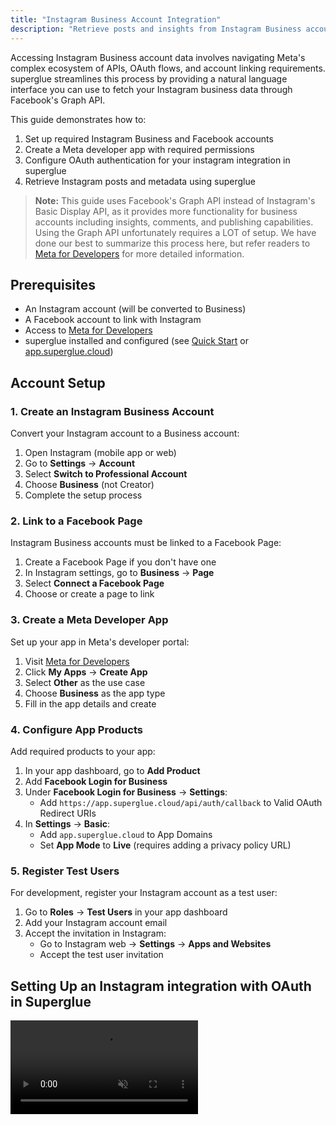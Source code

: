 ```yaml
---
title: "Instagram Business Account Integration"
description: "Retrieve posts and insights from Instagram Business accounts using Facebook's Graph API"
---
```


Accessing Instagram Business account data involves navigating Meta's complex ecosystem of APIs, OAuth flows, and account linking requirements. superglue streamlines this process by providing a natural language interface you can use to fetch your Instagram business data through Facebook's Graph API.

This guide demonstrates how to:

1. Set up required Instagram Business and Facebook accounts
2. Create a Meta developer app with required permissions
3. Configure OAuth authentication for your instagram integration in superglue
4. Retrieve Instagram posts and metadata using superglue

> **Note:** This guide uses Facebook's Graph API instead of Instagram's Basic Display API, as it provides more functionality for business accounts including insights, comments, and publishing capabilities. Using the Graph API unfortunately requires a LOT of setup. We have done our best to summarize this process here, but refer readers to [Meta for Developers](https://developers.facebook.com/) for more detailed information.

## Prerequisites

- An Instagram account (will be converted to Business)
- A Facebook account to link with Instagram
- Access to [Meta for Developers](https://developers.facebook.com/)
- superglue installed and configured (see [Quick Start](/introduction#quick-start) or [app.superglue.cloud](app.superglue.cloud))

## Account Setup

### 1. Create an Instagram Business Account

Convert your Instagram account to a Business account:

1. Open Instagram (mobile app or web)
2. Go to **Settings** → **Account**
3. Select **Switch to Professional Account**
4. Choose **Business** (not Creator)
5. Complete the setup process

### 2. Link to a Facebook Page

Instagram Business accounts must be linked to a Facebook Page:

1. Create a Facebook Page if you don't have one
2. In Instagram settings, go to **Business** → **Page**
3. Select **Connect a Facebook Page**
4. Choose or create a page to link

### 3. Create a Meta Developer App

Set up your app in Meta's developer portal:

1. Visit [Meta for Developers](https://developers.facebook.com/)
2. Click **My Apps** → **Create App**
3. Select **Other** as the use case
4. Choose **Business** as the app type
5. Fill in the app details and create

### 4. Configure App Products

Add required products to your app:

1. In your app dashboard, go to **Add Product**
2. Add **Facebook Login for Business**
3. Under **Facebook Login for Business** → **Settings**:
   - Add `https://app.superglue.cloud/api/auth/callback` to Valid OAuth Redirect URIs
4. In **Settings** → **Basic**:
   - Add `app.superglue.cloud` to App Domains
   - Set **App Mode** to **Live** (requires adding a privacy policy URL)

### 5. Register Test Users

For development, register your Instagram account as a test user:

1. Go to **Roles** → **Test Users** in your app dashboard
2. Add your Instagram account email
3. Accept the invitation in Instagram:
   - Go to Instagram web → **Settings** → **Apps and Websites**
   - Accept the test user invitation

## Setting Up an Instagram integration with OAuth in Superglue

<video autoPlay muted loop playsInline className="w-full aspect-video" src="https://superglue.cloud/files/instagram-setup.mp4" />
```
> **Note:** The Meta Graph API does not fully follow the OAuth 2.0 standards. It provides a long-lived access token without a refresh token that needs to be manually refreshed every 60 days. superglue will flag this, but any Meta integrations will need to be reauthenticated every 60 days.

## Retrieving Instagram Posts

Once authenticated, you can fetch Instagram business account data:

```typescript
import { SuperglueClient } from "@superglue/client";
import { z } from "zod";
import { zodToJsonSchema } from "zod-to-json-schema";

// Schema for Instagram posts
const instagramSchema = z.object({
  account: z.object({
    id: z.string(),
    username: z.string(),
    followers_count: z.number().optional(),
    media_count: z.number().optional()
  }),
  posts: z.array(
    z.object({
      id: z.string(),
      caption: z.string().optional(),
      media_type: z.string(),
      media_url: z.string(),
      permalink: z.string(),
      timestamp: z.string(),
      like_count: z.number().optional(),
      comments_count: z.number().optional(),
      insights: z.object({
        impressions: z.number().optional(),
        reach: z.number().optional(),
        engagement: z.number().optional()
      }).optional()
    })
  )
});

const superglue = new SuperglueClient({
  apiKey: "YOUR_SUPERGLUE_API_KEY"
});

async function fetchInstagramData() {
  const workflow = await superglue.buildWorkflow(
    "Fetch all of my instagram business account data, including posts and relevant metadata.",
    {},
    [{
      integration: {
        id: "instagram_business",
        name: "Instagram Business",
        urlHost: "https://graph.facebook.com/v23.0"
      }
    }],
    zodToJsonSchema(instagramSchema)
  );

  const result = await superglue.executeWorkflow({
    workflow: workflow
  });

  if (result.success) {
    console.log("Instagram data fetched:", result.data);
    console.log(`Found ${result.data.posts.length} posts`);
  } else {
    console.error("Error:", result.error);
  }
}

fetchInstagramData();
```

## Advanced Queries

### Fetch Posts with Specific Fields

```typescript
const instruction = `
  Fetch my Instagram business account posts from the last 30 days.
  Include caption, media_url, permalink, timestamp, like_count, and comments_count.
  Also fetch insights for impressions and reach for each post.
`;
```

### Get Account Insights

```typescript
const insightsSchema = z.object({
  insights: z.object({
    daily_followers: z.array(z.object({
      date: z.string(),
      value: z.number()
    })),
    profile_views: z.number(),
    website_clicks: z.number(),
    reach: z.number()
  })
});

const instruction = `
  Fetch Instagram business account insights for the last 7 days.
  Include follower count changes, profile views, website clicks, and reach.
`;
```

## Working with the API Structure

The Facebook Graph API structure for accessing Instagram data follows this pattern:

1. **Get Facebook Pages**: `/me/accounts` returns linked Facebook pages
2. **Get Instagram Account**: `/{page_id}?fields=instagram_business_account` returns the Instagram account ID
3. **Get Instagram Data**: `/{instagram_account_id}/media` returns posts and content

Superglue handles this navigation automatically when given proper instructions.

## Troubleshooting

### "No Instagram Business Account found"
- Verify your Instagram account is converted to Business (not Personal or Creator)
- Check that it's properly linked to a Facebook Page
- Ensure the Facebook Page is accessible by your app

### "Insufficient permissions"
- Confirm all required scopes were approved during OAuth
- Check that your app is in Live mode
- For test users, verify the invitation was accepted in Instagram

### "Invalid OAuth token"
- Re-authenticate by clicking "Connect with OAuth" again
- Check that your app's OAuth redirect URI matches exactly
- Verify App ID and App Secret are correct

## Rate Limits and Best Practices

1. **API Limits**: Instagram applies rate limits per user and app
2. **Batch Requests**: Use field expansion to get multiple data points in one call
3. **Cache Results**: Store frequently accessed data to reduce API calls
4. **Webhook Updates**: Consider implementing webhooks for real-time updates
5. **Data Retention**: Follow Meta's data retention policies

## App Review for Production

To access data from non-test users, submit your app for review:

1. Go to **App Review** → **Permissions and Features**
2. Request the required permissions
3. Provide use case descriptions and screencasts
4. Wait for Meta's approval (typically 5-10 business days)

## Next Steps

- Explore [Instagram Graph API documentation](https://developers.facebook.com/docs/instagram-api)
- Learn about [Instagram Insights metrics](https://developers.facebook.com/docs/instagram-api/guides/insights)
- Build workflows to sync Instagram data with your analytics platform
- Set up automated posting workflows using the Content Publishing API